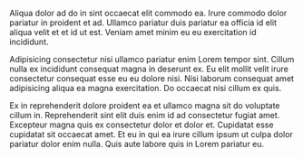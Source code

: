 Aliqua dolor ad do in sint occaecat elit commodo ea. Irure commodo dolor pariatur in proident et ad. Ullamco pariatur duis pariatur ea officia id elit aliqua velit et et id ut est. Veniam amet minim eu eu exercitation id incididunt.

Adipisicing consectetur nisi ullamco pariatur enim Lorem tempor sint. Cillum nulla ex incididunt consequat magna in deserunt ex. Eu elit mollit velit irure consectetur consequat esse eu eu dolore nisi. Nisi laborum consequat amet adipisicing aliqua ea magna exercitation. Do occaecat nisi cillum ex quis.

Ex in reprehenderit dolore proident ea et ullamco magna sit do voluptate cillum in. Reprehenderit sint elit duis enim id ad consectetur fugiat amet. Excepteur magna quis ex consectetur dolor et dolor et. Cupidatat esse cupidatat sit occaecat amet. Et eu in qui ea irure cillum ipsum ut culpa dolor pariatur dolor enim nulla. Quis aute labore quis in Lorem pariatur eu.
